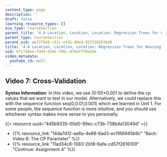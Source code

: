 ```yaml
---
content_type: page
description: ''
draft: false
learning_resource_types: []
ocw_type: CourseSection
parent_title: '4.4 Location, Location, Location: Regression Trees for Housing Data  (Recitation)'
parent_type: CourseSection
parent_uid: aef27920-c51c-efd1-88ed-937539251bd9
title: '4.4 Location, Location, Location: Regression Trees for Housing Data  (Recitation)'
uid: 6fc7a0e4-7d44-d24e-fd6c-876af7f8e2de
video_metadata:
  youtube_id: null
---
```

## Video 7: Cross-Validation

**Syntax Information:** In this video, we use (0:10)\*0.001 to define the cp values that we want to test in our model. Alternatively, we could replace this with the sequence function seq(0,0.01,0.001) which we learned in Unit 1. For some people, the sequence function is more intuitive, and you should use whichever syntax makes more sense to you personally.

{{< resource uuid="445b9335-00d0-99ec-c73b-738b4a13049d" >}}

- {{% resource_link "14da7d12-ae8a-4e88-6ad3-ec1166945b9c" "Back: Video 6: The CP Parameter" %}}
- {{% resource_link "11ad34c8-1083-2b18-6afa-cd57f2616109" "Continue: Assignment 4" %}}